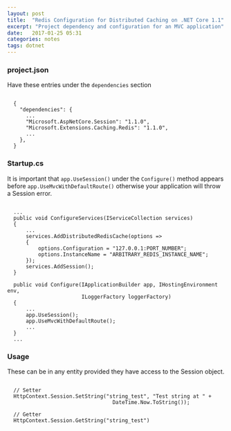 ```yaml
---
layout: post
title:  "Redis Configuration for Distributed Caching on .NET Core 1.1"
excerpt: "Project dependency and configuration for an MVC application"
date:   2017-01-25 05:31
categories: notes
tags: dotnet
---
```


### project.json
Have these entries under the `dependencies` section

```

  {
    "dependencies": {
      ...
      "Microsoft.AspNetCore.Session": "1.1.0",
      "Microsoft.Extensions.Caching.Redis": "1.1.0",
      ...
    },
  }

```
<p></p>

### Startup.cs
It is important that `app.UseSession()` under the `Configure()` method appears before `app.UseMvcWithDefaultRoute()` otherwise your application will throw a Session error.

```

  ...
  public void ConfigureServices(IServiceCollection services)
  {
      ...
      services.AddDistributedRedisCache(options =>
      {
          options.Configuration = "127.0.0.1:PORT_NUMBER";
          options.InstanceName = "ARBITRARY_REDIS_INSTANCE_NAME";
      });
      services.AddSession();
  }

  public void Configure(IApplicationBuilder app, IHostingEnvironment env, 
                        ILoggerFactory loggerFactory)
  {
      ...
      app.UseSession();
      app.UseMvcWithDefaultRoute();
      ...
  }
  ...

```
<p></p>

### Usage
These can be in any entity provided they have access to the Session object.

```

  // Setter
  HttpContext.Session.SetString("string_test", "Test string at " + 
                                  DateTime.Now.ToString());

  // Getter
  HttpContext.Session.GetString("string_test")


```